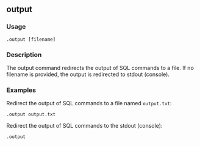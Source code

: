 ## output

### Usage

```text
.output [filename]
```

### Description

The output command redirects the output of SQL commands to a file. If no filename is provided, the output is
redirected to stdout (console).

### Examples

Redirect the output of SQL commands to a file named `output.txt`:

```text
.output output.txt
```

Redirect the output of SQL commands to the stdout (console):

```text
.output
```
